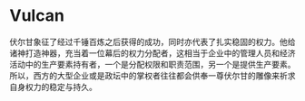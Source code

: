 # Vulcan
伏尔甘象征了经过千锤百炼之后获得的成功，同时亦代表了扎实稳固的权力。他给诸神打造神器，充当着一位幕后的权力分配者，这相当于企业中的管理人员和经济活动中的生产要素持有者，一个是分配权限和职责范围，另一个是提供生产要素。所以，西方的大型企业或是政坛中的掌权者往往都会供奉一尊伏尔甘的雕像来祈求自身权力的稳定与持久。
